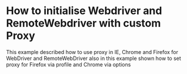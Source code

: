 How to initialise Webdriver and RemoteWebdriver with custom Proxy
==================

This example described how to use proxy in IE, Chrome and Firefox
for WebDriver and RemoteWebDriver 
also in this example shown how to set proxy for Firefox via profile and Chrome via options
